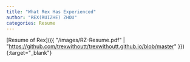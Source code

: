 ```yaml
---
title: "What Rex Has Experienced"
author: "REX(RUIZHE) ZHOU"
categories: Resume
---
```


[Resume of Rex]({{ "/images/RZ-Resume.pdf" | "https://github.com/trexwithoutt/trexwithoutt.github.io/blob/master" }}){:target="_blank"}
